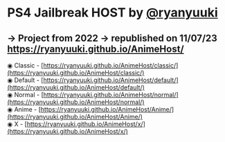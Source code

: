 # PS4 Jailbreak HOST by [@ryanyuuki](https://ryanyuuki.github.io/ryanyuuki/)
-> Project from 2022
-> republished on 11/07/23 https://ryanyuuki.github.io/AnimeHost/
-------------------------------------

◉ Classic - [https://ryanyuuki.github.io/AnimeHost/classic/](https://ryanyuuki.github.io/AnimeHost/classic/)
<br>
◉ Default - [https://ryanyuuki.github.io/AnimeHost/default/](https://ryanyuuki.github.io/AnimeHost/default/)
<br>
◉ Normal - [https://ryanyuuki.github.io/AnimeHost/normal/](https://ryanyuuki.github.io/AnimeHost/normal/)
<br>
◉ Anime - [https://ryanyuuki.github.io/AnimeHost/Anime/](https://ryanyuuki.github.io/AnimeHost/Anime/)
<br>
◉ X - [https://ryanyuuki.github.io/AnimeHost/x/](https://ryanyuuki.github.io/AnimeHost/x/)
